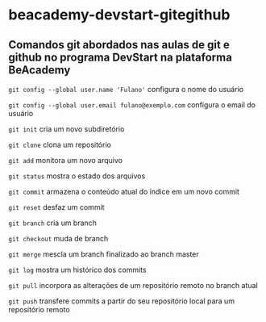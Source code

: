 # beacademy-devstart-gitegithub

## Comandos git abordados nas aulas de git e github no programa DevStart na plataforma BeAcademy

`git config --global user.name 'Fulano'` configura o nome do usuário

`git config --global user.email fulano@exemplo.com` configura o email do usuário

`git init` cria um novo subdiretório

`git clone` clona um repositório

`git add` monitora um novo arquivo

`git status` mostra o estado dos arquivos

`git commit` armazena o conteúdo atual do índice em um novo commit

`git reset` desfaz um commit

`git branch` cria um branch

`git checkout` muda de branch

`git merge` mescla um branch finalizado ao branch master

`git log` mostra um histórico dos commits

`git pull` incorpora as alterações de um repositório remoto no branch atual

`git push` transfere commits a partir do seu repositório local para um repositório remoto

